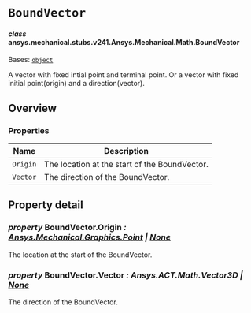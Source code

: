 # `BoundVector`



#### *class* ansys.mechanical.stubs.v241.Ansys.Mechanical.Math.BoundVector

Bases: [`object`](https://docs.python.org/3/library/functions.html#object)

A vector with fixed intial point and terminal point.
Or a vector with fixed initial point(origin) and a direction(vector).

<!-- !! processed by numpydoc !! -->

<a id="overview"></a>

## Overview

### Properties

| Name | Description |
|------------|-------------------------------------------------|
| `Origin`   | The location at the start of the BoundVector.   |
| `Vector`   | The direction of the BoundVector.               |

<a id="property-detail"></a>

## Property detail

### *property* BoundVector.Origin *: [Ansys.Mechanical.Graphics.Point](../Graphics/Point.md#ansys.mechanical.stubs.v241.Ansys.Mechanical.Graphics.Point) | [None](https://docs.python.org/3/library/constants.html#None)*

The location at the start of the BoundVector.

<!-- !! processed by numpydoc !! -->

### *property* BoundVector.Vector *: Ansys.ACT.Math.Vector3D | [None](https://docs.python.org/3/library/constants.html#None)*

The direction of the BoundVector.

<!-- !! processed by numpydoc !! -->

